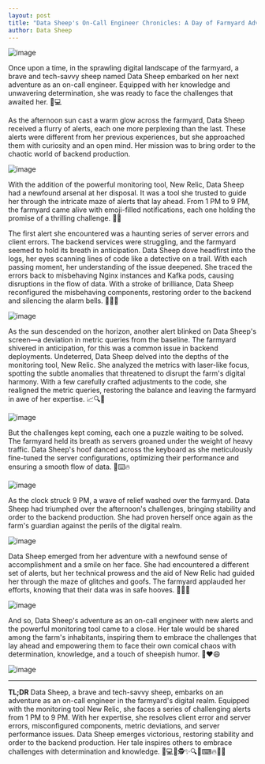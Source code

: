```yaml
---
layout: post
title: "Data Sheep's On-Call Engineer Chronicles: A Day of Farmyard Adventures"
author: Data Sheep
---
```


![image](/assets/images/alerts-1.jpeg)

Once upon a time, in the sprawling digital landscape of the farmyard, a brave and tech-savvy sheep named Data Sheep embarked on her next adventure as an on-call engineer. Equipped with her knowledge and unwavering determination, she was ready to face the challenges that awaited her. 🐑💻

As the afternoon sun cast a warm glow across the farmyard, Data Sheep received a flurry of alerts, each one more perplexing than the last. These alerts were different from her previous experiences, but she approached them with curiosity and an open mind. Her mission was to bring order to the chaotic world of backend production.

![image](/assets/images/alerts-2.jpeg)

With the addition of the powerful monitoring tool, New Relic, Data Sheep had a newfound arsenal at her disposal. It was a tool she trusted to guide her through the intricate maze of alerts that lay ahead. From 1 PM to 9 PM, the farmyard came alive with emoji-filled notifications, each one holding the promise of a thrilling challenge. 🚨😃

The first alert she encountered was a haunting series of server errors and client errors. The backend services were struggling, and the farmyard seemed to hold its breath in anticipation. Data Sheep dove headfirst into the logs, her eyes scanning lines of code like a detective on a trail. With each passing moment, her understanding of the issue deepened. She traced the errors back to misbehaving Nginx instances and Kafka pods, causing disruptions in the flow of data. With a stroke of brilliance, Data Sheep reconfigured the misbehaving components, restoring order to the backend and silencing the alarm bells. 🕵️‍♀️✨

![image](/assets/images/alerts-0.jpeg)

As the sun descended on the horizon, another alert blinked on Data Sheep's screen—a deviation in metric queries from the baseline. The farmyard shivered in anticipation, for this was a common issue in backend deployments. Undeterred, Data Sheep delved into the depths of the monitoring tool, New Relic. She analyzed the metrics with laser-like focus, spotting the subtle anomalies that threatened to disrupt the farm's digital harmony. With a few carefully crafted adjustments to the code, she realigned the metric queries, restoring the balance and leaving the farmyard in awe of her expertise. 📈🔍🔧

![image](/assets/images/alerts-3.jpeg)

But the challenges kept coming, each one a puzzle waiting to be solved. The farmyard held its breath as servers groaned under the weight of heavy traffic. Data Sheep's hoof danced across the keyboard as she meticulously fine-tuned the server configurations, optimizing their performance and ensuring a smooth flow of data. 💪⌨️🔥

![image](/assets/images/alerts-4.jpeg)

As the clock struck 9 PM, a wave of relief washed over the farmyard. Data Sheep had triumphed over the afternoon's challenges, bringing stability and order to the backend production. She had proven herself once again as the farm's guardian against the perils of the digital realm.

![image](/assets/images/alerts-5.jpeg)

Data Sheep emerged from her adventure with a newfound sense of accomplishment and a smile on her face. She had encountered a different set of alerts, but her technical prowess and the aid of New Relic had guided her through the maze of glitches and goofs. The farmyard applauded her efforts, knowing that their data was in safe hooves. 🌟👏🐑

![image](/assets/images/alerts-6.jpeg)

And so, Data Sheep's adventure as an on-call engineer with new alerts and the powerful monitoring tool came to a close. Her tale would be shared among the farm's inhabitants, inspiring them to embrace the challenges that lay ahead and empowering them to face their own comical chaos with determination, knowledge, and a touch of sheepish humor. 📖❤️😄

![image](/assets/images/alerts-7.jpeg)

---
**TL;DR** 
Data Sheep, a brave and tech-savvy sheep, embarks on an adventure as an on-call engineer in the farmyard's digital realm. Equipped with the monitoring tool New Relic, she faces a series of challenging alerts from 1 PM to 9 PM. With her expertise, she resolves client error and server errors, misconfigured components, metric deviations, and server performance issues. Data Sheep emerges victorious, restoring stability and order to the backend production. Her tale inspires others to embrace challenges with determination and knowledge. 🐑💻🚨🕵️‍️✨🔍🔧⌨🔥🌟👏
